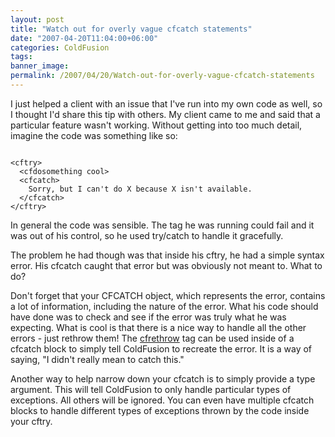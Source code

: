 ```yaml
---
layout: post
title: "Watch out for overly vague cfcatch statements"
date: "2007-04-20T11:04:00+06:00"
categories: ColdFusion 
tags: 
banner_image: 
permalink: /2007/04/20/Watch-out-for-overly-vague-cfcatch-statements
---
```


I just helped a client with an issue that I've run into my own code as well, so I thought I'd share this tip with others. My client came to me and said that a particular feature wasn't working. Without getting into too much detail, imagine the code was something like so:

<code>
&lt;cftry&gt;
  &lt;cfdosomething cool&gt;
  &lt;cfcatch&gt;
    Sorry, but I can't do X because X isn't available.
  &lt;/cfcatch&gt;
&lt;/cftry&gt;
</code>

In general the code was sensible. The tag he was running could fail and it was out of his control, so he used try/catch to handle it gracefully. 

The problem he had though was that inside his cftry, he had a simple syntax error. His cfcatch caught that error but was obviously not meant to. What to do? 

Don't forget that your CFCATCH object, which represents the error, contains a lot of information, including the nature of the error. What his code should have done was to check and see if the error was truly what he was expecting. What is cool is that there is a nice way to handle all the other errors - just rethrow them! The <a href="http://www.cfquickdocs.com/?getDoc=cfrethrow">cfrethrow</a> tag can be used inside of a cfcatch block to simply tell ColdFusion to recreate the error. It is a way of saying, "I didn't really mean to catch this."

Another way to help narrow down your cfcatch is to simply provide a type argument. This will tell ColdFusion to only handle particular types of exceptions. All others will be ignored. You can even have multiple cfcatch blocks to handle different types of exceptions thrown by the code inside your cftry.